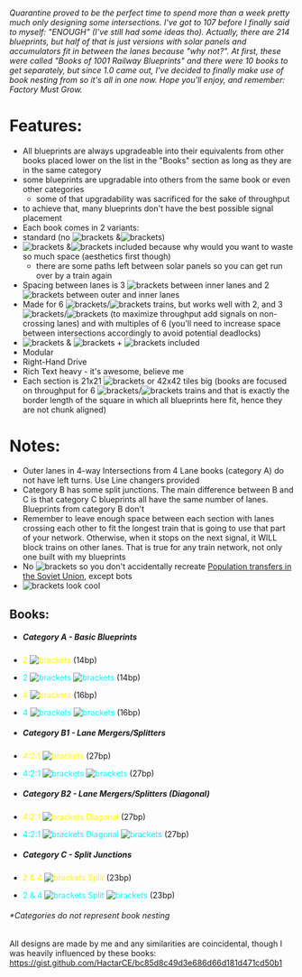 ###### Quarantine proved to be the perfect time to spend more than a week pretty much only designing some intersections. I've got to 107 before I finally said to myself: "ENOUGH" (I've still had some ideas tho). Actually, there are 214 blueprints, but half of that is just versions with solar panels and accumulators fit in between the lanes because "why not?". At first, these were called "Books of 1001 Railway Blueprints" and there were 10 books to get separately, but since 1.0 came out, I've decided to finally make use of book nesting from so it's all in one now.  Hope you'll enjoy, and remember: Factory Must Grow.
# Features: 
- All blueprints are always upgradeable into their equivalents from other books placed lower on the list in the "Books" section as long as they are in the same category
 - some blueprints are upgradable into others from the same book or even other categories
   - some of that upgradability was sacrificed for the sake of throughput
 - to achieve that, many blueprints don't have the best possible signal placement
- Each book comes in 2 variants:
 - standard (no ![brackets](https://wiki.factorio.com/images/thumb/Solar_panel.png/32px-Solar_panel.png) &![brackets](https://wiki.factorio.com/images/thumb/Accumulator.png/32px-Accumulator.png))
 - ![brackets](https://wiki.factorio.com/images/thumb/Solar_panel.png/32px-Solar_panel.png) &![brackets](https://wiki.factorio.com/images/thumb/Accumulator.png/32px-Accumulator.png) included because why would you want to waste so much space (aesthetics first though)
   - there are some paths left between solar panels so you can get run over by a train again
- Spacing between lanes is 3 ![brackets](https://wiki.factorio.com/images/thumb/Straight_rail.png/32px-Straight_rail.png) between inner lanes and 2 ![brackets](https://wiki.factorio.com/images/thumb/Straight_rail.png/32px-Straight_rail.png) between outer and inner lanes
- Made for 6 ![brackets](https://wiki.factorio.com/images/thumb/Locomotive.png/32px-Locomotive.png)/![brackets](https://wiki.factorio.com/images/thumb/Cargo_wagon.png/32px-Cargo_wagon.png) trains, but works well with 2, and 3 ![brackets](https://wiki.factorio.com/images/thumb/Locomotive.png/32px-Locomotive.png)/![brackets](https://wiki.factorio.com/images/thumb/Cargo_wagon.png/32px-Cargo_wagon.png) (to maximize throughput add signals on non-crossing lanes) and with multiples of 6 (you'll need to increase space between intersections accordingly to avoid potential deadlocks)
- ![brackets](https://wiki.factorio.com/images/thumb/Green_wire.png/32px-Green_wire.png) & ![brackets](https://wiki.factorio.com/images/thumb/Red_wire.png/32px-Red_wire.png) + ![brackets](https://wiki.factorio.com/images/thumb/Lamp.png/32px-Lamp.png) included
- Modular
- Right-Hand Drive
- Rich Text heavy - it's awesome, believe me
- Each section is 21x21 ![brackets](https://wiki.factorio.com/images/thumb/Straight_rail.png/32px-Straight_rail.png) or 42x42 tiles big (books are focused on throughput for 6  ![brackets](https://wiki.factorio.com/images/thumb/Locomotive.png/32px-Locomotive.png)/![brackets](https://wiki.factorio.com/images/thumb/Cargo_wagon.png/32px-Cargo_wagon.png) trains and that is exactly the border length of the square in which all blueprints here fit, hence they are not chunk aligned)

# Notes:

- Outer lanes in 4-way Intersections from 4 Lane books (category A) do not have left turns. Use Line changers provided
- Category B has some split junctions. The main difference between B and C is that category C blueprints all have the same number of lanes. Blueprints from category B don't
- Remember to leave enough space between each section with lanes crossing each other to fit the longest train that is going to use that part of your network. Otherwise, when it stops on the next signal, it WILL block trains on other lanes. That is true for any train network, not only one built with my blueprints
- No ![brackets](https://wiki.factorio.com/images/thumb/Roboport.png/32px-Roboport.png) so you don't accidentally recreate [Population transfers in the Soviet Union](https://en.wikipedia.org/wiki/Population_transfer_in_the_Soviet_Union), except bots
- ![brackets](https://wiki.factorio.com/images/thumb/Copper_cable.png/32px-Copper_cable.png) look cool
## Books:

- ##### Category A - Basic Blueprints
 - <span style="color:yellow">2 ![brackets](https://wiki.factorio.com/images/thumb/Straight_rail.png/32px-Straight_rail.png) </span>(14bp)
 - <span style="color:cyan">2 ![brackets](https://wiki.factorio.com/images/thumb/Straight_rail.png/32px-Straight_rail.png) ![brackets](https://wiki.factorio.com/images/thumb/Solar_panel.png/32px-Solar_panel.png) </span>(14bp)
 - <span style="color:yellow">4 ![brackets](https://wiki.factorio.com/images/thumb/Straight_rail.png/32px-Straight_rail.png) </span>(16bp)
 - <span style="color:cyan"> 4 ![brackets](https://wiki.factorio.com/images/thumb/Straight_rail.png/32px-Straight_rail.png) ![brackets](https://wiki.factorio.com/images/thumb/Solar_panel.png/32px-Solar_panel.png) </span>(16bp)

- ##### Category B1 - Lane Mergers/Splitters
 - <span style="color:yellow">4:2:1 ![brackets](https://wiki.factorio.com/images/thumb/Straight_rail.png/32px-Straight_rail.png) </span>(27bp)
 - <span style="color:cyan">4:2:1 ![brackets](https://wiki.factorio.com/images/thumb/Straight_rail.png/32px-Straight_rail.png) ![brackets](https://wiki.factorio.com/images/thumb/Solar_panel.png/32px-Solar_panel.png) </span>(27bp)

- ##### Category B2 - Lane Mergers/Splitters (Diagonal)
 - <span style="color:yellow">4:2:1 ![brackets](https://wiki.factorio.com/images/thumb/Straight_rail.png/32px-Straight_rail.png) Diagonal </span>(27bp)
 - <span style="color:cyan">4:2:1 ![brackets](https://wiki.factorio.com/images/thumb/Straight_rail.png/32px-Straight_rail.png) Diagonal ![brackets](https://wiki.factorio.com/images/thumb/Solar_panel.png/32px-Solar_panel.png) </span>(27bp)

- ##### Category C - Split Junctions
 - <span style="color:yellow">2 & 4 ![brackets](https://wiki.factorio.com/images/thumb/Straight_rail.png/32px-Straight_rail.png) Split </span>(23bp)
 - <span style="color:cyan">2 & 4 ![brackets](https://wiki.factorio.com/images/thumb/Straight_rail.png/32px-Straight_rail.png) Split ![brackets](https://wiki.factorio.com/images/thumb/Solar_panel.png/32px-Solar_panel.png) </span>(23bp)

###### *Categories do not represent book nesting

All designs are made by me and any similarities are coincidental, though I was heavily influenced by these books:
https://gist.github.com/HactarCE/bc85d8c49d3e686d66d181d471cd50b1
